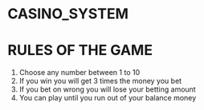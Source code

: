 # CASINO_SYSTEM
# RULES OF THE GAME
   1. Choose any number between 1 to 10
   2. If you win you will get 3 times the money you bet
   3. If you bet on wrong you will lose your betting amount
   4. You can play until you run out of your balance money
  
